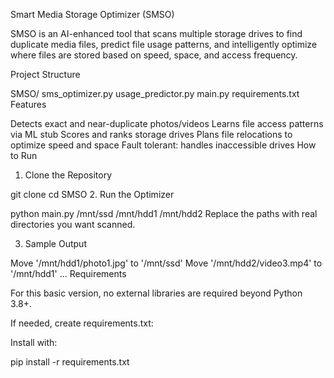 Smart Media Storage Optimizer (SMSO)

SMSO is an AI-enhanced tool that scans multiple storage drives to find duplicate media files, predict file usage patterns, and intelligently optimize where files are stored based on speed, space, and access frequency.

Project Structure

SMSO/
sms_optimizer.py
usage_predictor.py
main.py
requirements.txt
Features

Detects exact and near-duplicate photos/videos
Learns file access patterns via ML stub
Scores and ranks storage drives
Plans file relocations to optimize speed and space
Fault tolerant: handles inaccessible drives
How to Run

1. Clone the Repository

git clone
cd SMSO
2. Run the Optimizer

python main.py /mnt/ssd /mnt/hdd1 /mnt/hdd2
Replace the paths with real directories you want scanned.

3. Sample Output

Move '/mnt/hdd1/photo1.jpg' to '/mnt/ssd'
Move '/mnt/hdd2/video3.mp4' to '/mnt/hdd1'
...
Requirements

For this basic version, no external libraries are required beyond Python 3.8+.

If needed, create requirements.txt:

Install with:

pip install -r requirements.txt
